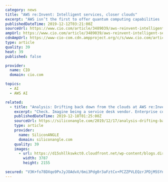 ```yaml
---
category: news
title: "AWS re:Invent: Intelligent services, closer clouds"
excerpt: "AWS isn’t the first to offer quantum computing capabilities ... Like Soylent Green, the key part of the next service, Amazon Augmented Artificial Intelligence (A2I), is people. Machine learning models don’t always produce clear-cut answers to ..."
publishedDateTime: 2019-12-12T03:21:00Z
sourceUrl: https://www.cio.com/article/3489039/aws-reinvent-intelligent-services-closer-clouds.html
ampUrl: https://www.cio.com/article/3489039/aws-reinvent-intelligent-services-closer-clouds.amp.html
cdnAmpUrl: https://www-cio-com.cdn.ampproject.org/c/s/www.cio.com/article/3489039/aws-reinvent-intelligent-services-closer-clouds.amp.html
type: article
quality: 39
heat: 39
published: false

provider:
  name: CIO
  domain: cio.com

topics:
  - AI
  - AWS AI

related:
  - title: "Analysis: Drifting back down from the clouds at AWS re:Invent"
    excerpt: "Check. Imagine being a service desk vendor. Enterprise content management? AWS Kendra reinvents structured and unstructured document search with continually improving results. Imagine being in knowledge management or ECM. You want to build artificial intelligence? Now the AWS SageMaker machine learning service, two years in, has a new Studio ..."
    publishedDateTime: 2019-12-18T01:25:00Z
    sourceUrl: https://siliconangle.com/2019/12/17/analysis-drifting-back-clouds-aws-reinvent/
    type: article
    provider:
      name: SiliconANGLE
      domain: siliconangle.com
    quality: 39
    images:
      - url: https://d15shllkswkct0.cloudfront.net/wp-content/blogs.dir/1/files/2019/12/AWSreinvent-Expo1.jpg
        width: 3787
        height: 2155

secured: "V3K+fo78DXqo9PxJyJOAdvX/6mi3Pdg0r3aFztCx+PCZZPVLEQzrJPDjM5SYnEUeQe/7Bguc39LZ8U4ysMXNZKaIjf3/ZpOn5Q06bkAGMhQB9rRFhVCzSHEBaXV/XKh+zMz9oCkfwgsnoFmhkh0llZKcnRMH8XPvzQpIGoRbjdmM8j0lloKeax8/fbj3N5N07d9fTff2VIiNsM8K2wX5VxPk7iKT00I+m/a8DWetKeTvJWsdg9LUlQcT3Vsptwd/g3dvTqEUvIXXpwaJ/zO2tQ==;GJTzLqGolVapFCkelTE+GA=="
---
```


